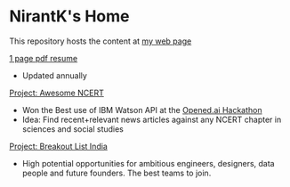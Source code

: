 NirantK's Home
=================

This repository hosts the content at [my web page](http://www.nirantk.in)

[1 page pdf resume](http://www.nirantk.in/resume/nirant-kasliwal-resume.pdf)
- Updated annually 

[Project: Awesome NCERT](http://www.nirantk.in/awesome-ncert)
- Won the Best use of IBM Watson API at the [Opened.ai Hackathon](https://medium.com/opened-ai/global-hackweek-winners-2017-a9e5da513270)
- Idea: Find recent+relevant news articles against any NCERT chapter in sciences and social studies

[Project: Breakout List India](http://www.nirantk.in/breakoutlist-india/)
- High potential opportunities for ambitious engineers, designers, data people and future founders. The best teams to join.
